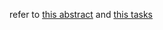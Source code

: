 refer to [this abstract](https://github.com/anastasie57/compling_57/blob/main/compling/22.01.2025_lm_intro.ipynb) and [this tasks](https://github.com/anastasie57/compling_57/blob/main/compling/23.01.2025.md)
